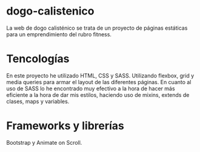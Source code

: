 # dogo-calistenico
La web de dogo calisténico se trata de un proyecto de páginas estáticas para un emprendimiento del rubro fitness.

# Tencologías
En este proyecto he utilizado HTML, CSS y SASS. Utilizando flexbox, grid y media queries para armar el layout de las diferentes páginas.
En cuanto al uso de SASS lo he encontrado muy efectivo a la hora de hacer más eficiente a la hora de dar mis estilos, haciendo uso de mixins, extends de clases, maps y variables.

# Frameworks y librerías
Bootstrap y Animate on Scroll.
